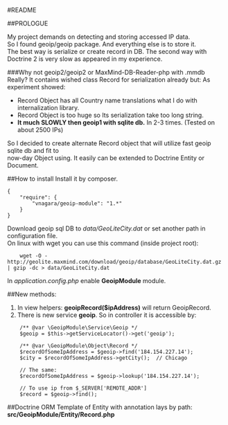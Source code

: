 #README

##PROLOGUE

My project demands on detecting and storing accessed IP data.  
So I found geoip/geoip package. And everything else is to store it.  
The best way is serialize or create record in DB. The second way with Doctrine 2 is very slow as appeared in my experience.

###Why not geoip2/geoip2 or MaxMind-DB-Reader-php with .mmdb
Really? It contains wished class Record for serialization already but:
As experiment showed:

-   Record Object has all Country name translations what I do with internalization library.
-   Record Object is too huge so Its serialization take too long string.
-   __It much SLOWLY then geoip1 with sqlite db.__ In 2-3 times. (Tested on about 2500 IPs)

So I decided to create alternate Record object that will utilize fast geoip sqlite db and fit to  
now-day Object using. It easily can be extended to Doctrine Entity or Document.

##How to install
Install it by composer.
~~~
{
    "require": {
        "vnagara/geoip-module": "1.*"
    }
}
~~~
Download geoip sql DB to _data/GeoLiteCity.dat_ or set another path in configuration file.  
On linux with wget you can use this command (inside project root):
~~~
    wget -O - http://geolite.maxmind.com/download/geoip/database/GeoLiteCity.dat.gz | gzip -dc > data/GeoLiteCity.dat
~~~

In _application.config.php_ enable __GeoipModule__ module.


##New methods:
  1. In view helpers: __geoipRecord($ipAddress)__ will return GeoipRecord.
  2. There is new service __geoip__. So in controller it is accessible by:
~~~
    /** @var \GeoipModule\Service\Geoip */
    $geoip = $this->getServiceLocator()->get('geoip');

    /** @var \GeoipModule\Object\Record */
    $recordOfSomeIpAddress = $geoip->find('184.154.227.14');
    $city = $recordOfSomeIpAddress->getCity();  // Chicago

    // The same:
    $recordOfSomeIpAddress = $geoip->lookup('184.154.227.14');

    // To use ip from $_SERVER['REMOTE_ADDR']
    $record = $geoip->find();
~~~


##Doctrine ORM
Template of Entity with annotation lays by path: __src/GeoipModule/Entity/Record.php__